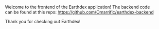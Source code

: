 Welcome to the frontend of the Earthdex application! The backend code can be found at this repo: https://github.com/Omarrific/earthdex-backend

Thank you for checking out Earthdex!
